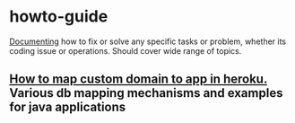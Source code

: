 # howto-guide

[Documenting](https://github.com/bhochhi/howto-guide/wiki) how to fix or solve any specific tasks or problem, whether its coding issue or operations. Should cover wide range of topics.


[How to map custom domain to app in heroku.]()
Various db mapping mechanisms and examples for java applications
-
